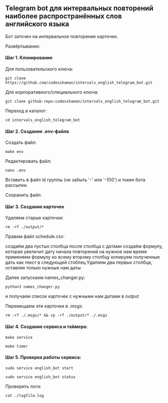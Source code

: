 ## Telegram bot для интервальных повторений наиболее распространённых слов английского языка

Бот заточен на интервальное повторение карточек. 

Развёртывание:

#### Шаг 1. Клонирование

Для пользовательского ключа:

``git clone https://github.com/codesshaman/intervals_english_telegram_bot.git``

Для корпоративного/специального ключа:

``git clone github-repo:codesshaman/intervals_english_telegram_bot.git``

Переход в каталог:

``cd intervals_english_telegram_bot``

#### Шаг 2. Создание .env-файла

Создать файл:

``make env``

Редактировать файл:

``nano .env``

Вставить в файл id группы (не забыть '-' или '-100') и токен бота рассылки.

Сохранить файл.

#### Шаг 3. Создание карточек

Удаляем старые карточки:

``rm -rf ./output/*``

Правим файл schedule.csv:

создаём два пустых столбца после столбца с датами
создаём формулу, которая увеличит дату начала повторений на нужное нам время
применяем формулу ко всему второму столбцу
копируем полученные дать как текст в следующий стоблец
Удаляем два первых столбца, оставляя только нужные нам даты

Далее запускаем names_changer.py:

``python3 names_changer.py``

и получаем список карточек с нужными нам датами в output

Перемещаем эти карточки в .msgs:

``rm -rf ./.msgs/* && cp -rf ./output/* ./.msgs``

#### Шаг 4. Создание сервиса и таймера:

``make service``

``make timer``

#### Шаг 5. Проверка работы сервиса:

``sudo service english_bot start``

``sudo service english_bot status``

Проверить логи:

``cat ./logfile.log``
